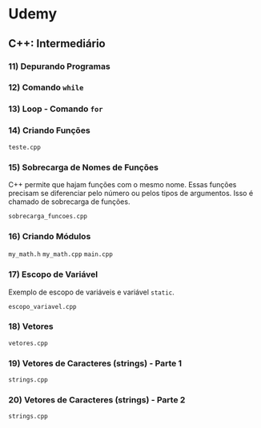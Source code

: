 # Udemy

## C++: Intermediário

### 11) Depurando Programas

### 12) Comando ```while```

### 13) Loop - Comando ```for```

### 14) Criando Funções

```teste.cpp```

### 15) Sobrecarga de Nomes de Funções

C++ permite que hajam funções com o mesmo nome. Essas funções precisam se diferenciar pelo número ou pelos tipos de argumentos. Isso é chamado de sobrecarga de funções.

```sobrecarga_funcoes.cpp```

### 16) Criando Módulos 

```my_math.h``` 
```my_math.cpp```
```main.cpp```

### 17) Escopo de Variável

Exemplo de escopo de variáveis e variável ```static```.

```escopo_variavel.cpp```

### 18) Vetores 

```vetores.cpp```

### 19) Vetores de Caracteres (strings) - Parte 1

```strings.cpp```

### 20) Vetores de Caracteres (strings) - Parte 2

```strings.cpp```